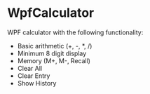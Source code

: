 # WpfCalculator

WPF calculator with the following functionality:
 
* Basic arithmetic (+, -, *, /)
* Minimum 8 digit display
* Memory (M+, M-, Recall)
* Clear All
* Clear Entry
* Show History
